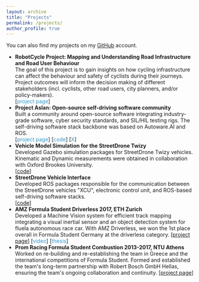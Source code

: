 ```yaml
---
layout: archive
title: "Projects"
permalink: /projects/
author_profile: true
---
```

<head>
<style>
.sparse-list:last-child{
	margin-bottom: 0;
}
.link-in-list {
  color: #39c;
  font-weight: 400;
  text-decoration: none;
}
</style>
</head>

  You can also find my projects on my [GitHub](https://github.com/efimiap) account.

<ul class="sparse-list">
        <li>
          <b>RobotCycle Project: Mapping and Understanding Road Infrastructure and Road User Behaviour</b> <br/>
          The goal of this project is to gain insights on how cycling infrastructure can affect the behaviour and safety of cyclists during their journeys. Project outcomes will inform the decision making of different stakeholders (incl. cyclists, other road users, city planners, and/or policy-makers).  <br/>
          [<a href="https://ori.ox.ac.uk/projects/robotcycle/" class="link-in-list">project page</a>]
        </li>
        <li>
          <b>Project Aslan: Open-source self-driving software community</b> <br/>
          Built a community around open-source software integrating industry-grade software, cyber security standards, and SIL/HIL testing rigs. The self-driving software stack backbone was based on Autoware.AI and ROS.          <br/>
          [<a href="https://www.project-aslan.org/" class="link-in-list">project page</a>]
          [<a href="https://github.com/project-aslan/Aslan" class="link-in-list">code</a>]
          [<a href="https://twitter.com/ProjectAslan?lang=en-GB" class="link-in-list">X</a>]
        </li>
        <li>
          <b>Vehicle Model Simulation for the StreetDrone Twizy</b> <br/>
          Developed Gazebo simulation packages for StreetDrone Twizy vehicles. Kinematic and Dynamic measurements were obtained in collaboration with Oxford Brookes University. <br/>
          [<a href="https://github.com/streetdrone-home/SD-TwizyModel">code</a>]
        </li>
        <li>
          <b>StreetDrone Vehicle Interface</b> <br/>
          Developed ROS packages responsible for the communication between the StreetDrone vehicles "XCU", electronic control unit, and ROS-based self-driving software stacks.<br/>
          [<a href="https://github.com/streetdrone-home/SD-VehicleInterface">code</a>]
        </li>
        <li>
          <b>AMZ Formula Student Driverless 2017, ETH Zurich</b> <br/>
          Developed a Machine Vision system for efficient track mapping integrating a visual inertial sensor and an object detection system for fluela autonomous race car. With AMZ Driverless, we won the 1st place overall in Formula Student Germany at the driverless category.
          [<a href="https://www.amzracing.ch/en">project page</a>]
          [<a href="https://www.youtube.com/watch?v=FbKLE7uar9Y" class="link-in-list">video</a>]
          [<a href="https://scholar.google.com/citations?view_op=view_citation&hl=en&user=f3wO9MYAAAAJ&citation_for_view=f3wO9MYAAAAJ:u-x6o8ySG0sC" class="link-in-list">thesis</a>]
        </li>
        <li>
         <b>Prom Racing Formula Student Combustion 2013-2017, NTU Athens</b> <br/>
          Worked on re-building and re-establishing the team in Greece and the international competitions of Formula Student. Formed and established the team's long-term partnership with Robert Bosch GmbH Hellas, ensuring the team's ongoing collaboration and continuity.
          [<a href="https://promracingteam.com/">project page</a>]
        </li>
</ul>

